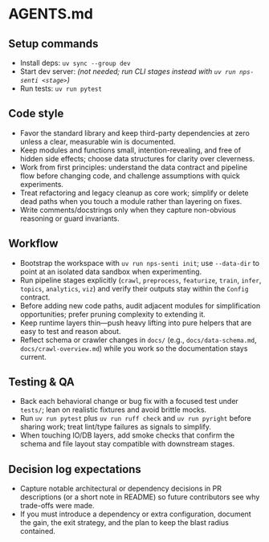 # AGENTS.md

## Setup commands
- Install deps: `uv sync --group dev`
- Start dev server: *(not needed; run CLI stages instead with `uv run nps-senti <stage>`)*
- Run tests: `uv run pytest`

## Code style
- Favor the standard library and keep third-party dependencies at zero unless a clear, measurable win is documented.
- Keep modules and functions small, intention-revealing, and free of hidden side effects; choose data structures for clarity over cleverness.
- Work from first principles: understand the data contract and pipeline flow before changing code, and challenge assumptions with quick experiments.
- Treat refactoring and legacy cleanup as core work; simplify or delete dead paths when you touch a module rather than layering on fixes.
- Write comments/docstrings only when they capture non-obvious reasoning or guard invariants.

## Workflow
- Bootstrap the workspace with `uv run nps-senti init`; use `--data-dir` to point at an isolated data sandbox when experimenting.
- Run pipeline stages explicitly (`crawl`, `preprocess`, `featurize`, `train`, `infer`, `topics`, `analytics`, `viz`) and verify their outputs stay within the `Config` contract.
- Before adding new code paths, audit adjacent modules for simplification opportunities; prefer pruning complexity to extending it.
- Keep runtime layers thin—push heavy lifting into pure helpers that are easy to test and reason about.
- Reflect schema or crawler changes in `docs/` (e.g., `docs/data-schema.md`, `docs/crawl-overview.md`) while you work so the documentation stays current.

## Testing & QA
- Back each behavioral change or bug fix with a focused test under `tests/`; lean on realistic fixtures and avoid brittle mocks.
- Run `uv run pytest` plus `uv run ruff check` and `uv run pyright` before sharing work; treat lint/type failures as signals to simplify.
- When touching IO/DB layers, add smoke checks that confirm the schema and file layout stay compatible with downstream stages.

## Decision log expectations
- Capture notable architectural or dependency decisions in PR descriptions (or a short note in README) so future contributors see why trade-offs were made.
- If you must introduce a dependency or extra configuration, document the gain, the exit strategy, and the plan to keep the blast radius contained.

